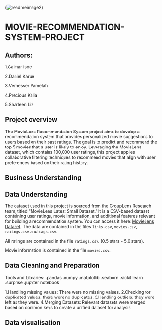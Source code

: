 (![readmeimage2](https://github.com/user-attachments/assets/b94b2ab2-7764-4364-b92d-6d96d4830f6d))
# MOVIE-RECOMMENDATION-SYSTEM-PROJECT
## Authors:
1.Calmar Isoe

2.Daniel Karue

3.Vernesser Pamelah

4.Precious Kalia

5.Sharleen Liz

## Project overview
The MovieLens Recommendation System project aims to develop a recommendation system that provides personalized movie suggestions to users based on their past ratings. The goal is to predict and recommend the top 5 movies that a user is likely to enjoy. Leveraging the MovieLens dataset, which contains 100,000 user ratings, this project applies collaborative filtering techniques to recommend movies that align with user preferences based on their rating history.

## Business Understanding
## Data Understanding
The dataset used in this project is sourced from the GroupLens Research team, titled "MovieLens Latest Small Dataset." It is a CSV-based dataset containing user ratings, movie information, and additional features relevant for building a recommendation system. You can access it here: [MovieLens Dataset](https://grouplens.org/datasets/movielens/latest/).
The data are contained in the files `links.csv`, `movies.csv`, `ratings.csv` and `tags.csv`.

All ratings are contained in the file `ratings.csv`. (0.5 stars - 5.0 stars).

Movie information is contained in the file `movies.csv`. 

## Data Cleaning and Preparation
Tools and Libraries:
   .pandas
   .numpy
   .matplotlib
   .seaborn
   .sickit learn
   .surprise
   .jupyter notebook

   1.Handling missing values: There were no missing values.
   2.Checking for duplicated values: there were no duplicates.
   3.Handling outliers: they were left as they were.
   4.Merging Datasets: Relevant datasets were merged based on common keys to create a unified dataset for analysis.

   ## Data visualisation
   
   

